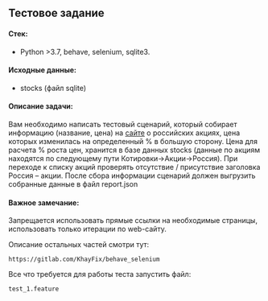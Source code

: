 ## Тестовое задание

#### Стек: 
* Python >3.7, behave, selenium, sqlite3.

#### Исходные данные:
 
* stocks (файл sqlite)
    
#### Описание задачи:

Вам необходимо написать тестовый сценарий, который собирает информацию (название, цена)
на [сайте](https://ru.investing.com/) о российских акциях, цена которых изменилась
на определенный % в большую сторону. Цена для расчета % роста цен, хранится в базе данных stocks
(данные по акциям находятся по следующему пути Котировки->Акции->Россия).
При переходе к  списку акций проверять отсутствие / присутствие заголовка Россия – акции.
После сбора информации сценарий должен выгрузить собранные данные в файл report.json

#### Важное замечание:

Запрещается использовать прямые ссылки на необходимые страницы,
использовать только итерации по web-сайту. 

Описание остальных частей смотри тут:
    
    https://gitlab.com/KhayFix/behave_selenium
    
Все что требуется для работы теста запустить файл:

    test_1.feature